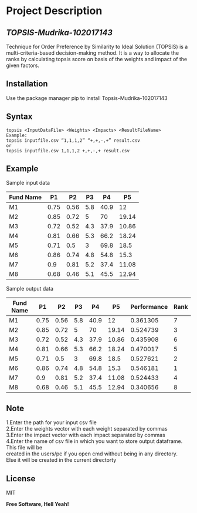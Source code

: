 <h1 class="code-line" data-line-start=0 data-line-end=1 ><a id="Project_Description_0"></a>Project Description</h1>
<h2 class="code-line" data-line-start=1 data-line-end=2 ><a id="_TOPSISMudrika102017143__1"></a><em>TOPSIS-Mudrika-102017143</em></h2>
<p class="has-line-data" data-line-start="4" data-line-end="5">Technique for Order Preference by Similarity to Ideal Solution (TOPSIS) is a multi-criteria-based decision-making method. It is a way to allocate the ranks by calculating topsis score on basis of the weights and impact of the given factors.</p>
<h2 class="code-line" data-line-start=6 data-line-end=7 ><a id="Installation_6"></a>Installation</h2>
<p class="has-line-data" data-line-start="8" data-line-end="9">Use the package manager pip to install Topsis-Mudrika-102017143</p>
<h2 class="code-line" data-line-start=9 data-line-end=10 ><a id="Syntax_9"></a>Syntax</h2>
<pre><code class="has-line-data" data-line-start="12" data-line-end="18" class="language-sh">topsis &lt;InputDataFile&gt; &lt;Weights&gt; &lt;Impacts&gt; &lt;ResultFileName&gt;
Example:
topsis inputfile.csv “<span class="hljs-number">1</span>,<span class="hljs-number">1</span>,<span class="hljs-number">1</span>,<span class="hljs-number">2</span>” “+,+,-,+” result.csv
or 
topsis inputfile.csv <span class="hljs-number">1</span>,<span class="hljs-number">1</span>,<span class="hljs-number">1</span>,<span class="hljs-number">2</span> +,+,-,+ result.csv
</code></pre>
<h2 class="code-line" data-line-start=19 data-line-end=20 ><a id="Example_19"></a>Example</h2>
<p class="has-line-data" data-line-start="21" data-line-end="22">Sample input data</p>
<table class="table table-striped table-bordered">
<thead>
<tr>
<th>Fund Name</th>
<th>P1</th>
<th>P2</th>
<th>P3</th>
<th>P4</th>
<th>P5</th>
</tr>
</thead>
<tbody>
<tr>
<td>M1</td>
<td>0.75</td>
<td>0.56</td>
<td>5.8</td>
<td>40.9</td>
<td>12</td>
</tr>
<tr>
<td>M2</td>
<td>0.85</td>
<td>0.72</td>
<td>5</td>
<td>70</td>
<td>19.14</td>
</tr>
<tr>
<td>M3</td>
<td>0.72</td>
<td>0.52</td>
<td>4.3</td>
<td>37.9</td>
<td>10.86</td>
</tr>
<tr>
<td>M4</td>
<td>0.81</td>
<td>0.66</td>
<td>5.3</td>
<td>66.2</td>
<td>18.24</td>
</tr>
<tr>
<td>M5</td>
<td>0.71</td>
<td>0.5</td>
<td>3</td>
<td>69.8</td>
<td>18.5</td>
</tr>
<tr>
<td>M6</td>
<td>0.86</td>
<td>0.74</td>
<td>4.8</td>
<td>54.8</td>
<td>15.3</td>
</tr>
<tr>
<td>M7</td>
<td>0.9</td>
<td>0.81</td>
<td>5.2</td>
<td>37.4</td>
<td>11.08</td>
</tr>
<tr>
<td>M8</td>
<td>0.68</td>
<td>0.46</td>
<td>5.1</td>
<td>45.5</td>
<td>12.94</td>
</tr>
</tbody>
</table>
<p class="has-line-data" data-line-start="34" data-line-end="35">Sample output data</p>
<table class="table table-striped table-bordered">
<thead>
<tr>
<th>Fund Name</th>
<th>P1</th>
<th>P2</th>
<th>P3</th>
<th>P4</th>
<th>P5</th>
<th>Performance</th>
<th>Rank</th>
</tr>
</thead>
<tbody>
<tr>
<td>M1</td>
<td>0.75</td>
<td>0.56</td>
<td>5.8</td>
<td>40.9</td>
<td>12</td>
<td>0.361305</td>
<td>7</td>
</tr>
<tr>
<td>M2</td>
<td>0.85</td>
<td>0.72</td>
<td>5</td>
<td>70</td>
<td>19.14</td>
<td>0.524739</td>
<td>3</td>
</tr>
<tr>
<td>M3</td>
<td>0.72</td>
<td>0.52</td>
<td>4.3</td>
<td>37.9</td>
<td>10.86</td>
<td>0.435908</td>
<td>6</td>
</tr>
<tr>
<td>M4</td>
<td>0.81</td>
<td>0.66</td>
<td>5.3</td>
<td>66.2</td>
<td>18.24</td>
<td>0.470017</td>
<td>5</td>
</tr>
<tr>
<td>M5</td>
<td>0.71</td>
<td>0.5</td>
<td>3</td>
<td>69.8</td>
<td>18.5</td>
<td>0.527621</td>
<td>2</td>
</tr>
<tr>
<td>M6</td>
<td>0.86</td>
<td>0.74</td>
<td>4.8</td>
<td>54.8</td>
<td>15.3</td>
<td>0.546181</td>
<td>1</td>
</tr>
<tr>
<td>M7</td>
<td>0.9</td>
<td>0.81</td>
<td>5.2</td>
<td>37.4</td>
<td>11.08</td>
<td>0.524433</td>
<td>4</td>
</tr>
<tr>
<td>M8</td>
<td>0.68</td>
<td>0.46</td>
<td>5.1</td>
<td>45.5</td>
<td>12.94</td>
<td>0.340656</td>
<td>8</td>
</tr>
</tbody>
</table>
<h2 class="code-line" data-line-start=47 data-line-end=48 ><a id="Note_47"></a>Note</h2>
<p class="has-line-data" data-line-start="48" data-line-end="54">1.Enter the path for your input csv file<br>
2.Enter the weights vector with each weight separated by commas<br>
3.Enter the impact vector with each impact separated by commas<br>
4.Enter the name of csv file in which you want to store output dataframe. This file will be<br>
created in the users/pc if you open cmd without being in any directory.<br>
Else it will be created in the current directorty</p>
<h2 class="code-line" data-line-start=55 data-line-end=56 ><a id="License_55"></a>License</h2>
<p class="has-line-data" data-line-start="57" data-line-end="58">MIT</p>
<p class="has-line-data" data-line-start="59" data-line-end="60"><strong>Free Software, Hell Yeah!</strong></p>